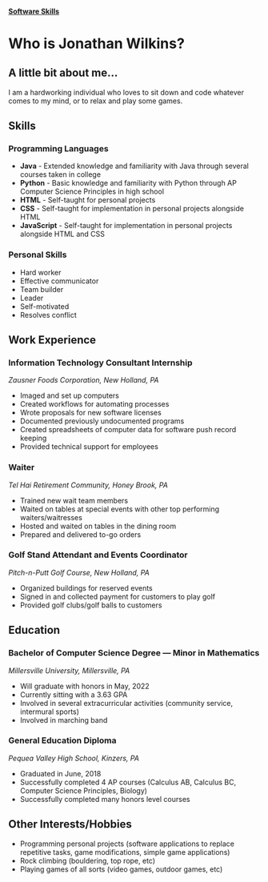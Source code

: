 #### [Software Skills](./software)


# Who is Jonathan Wilkins?

## A little bit about me...
   I am a hardworking individual who loves to sit down and code whatever comes to my mind, or to relax and play some games.

## Skills
### Programming Languages
 * **Java** - Extended knowledge and familiarity with Java through several courses taken in college
 * **Python** - Basic knowledge and familiarity with Python through AP Computer Science Principles in high school
 * **HTML** - Self-taught for personal projects
 * **CSS** - Self-taught for implementation in personal projects alongside HTML
 * **JavaScript** - Self-taught for implementation in personal projects alongside HTML and CSS
 
### Personal Skills
 - Hard worker
 - Effective communicator
 - Team builder
 - Leader
 - Self-motivated
 - Resolves conflict

## Work Experience
### Information Technology Consultant Internship
  *Zausner Foods Corporation, New Holland, PA*
  - Imaged and set up computers
  - Created workflows for automating processes
  - Wrote proposals for new software licenses
  - Documented previously undocumented programs
  - Created spreadsheets of computer data for software push record keeping
  - Provided technical support for employees
  
### Waiter
  *Tel Hai Retirement Community, Honey Brook, PA*
 - Trained new wait team members
 - Waited on tables at special events with other top performing waiters/waitresses
 - Hosted and waited on tables in the dining room
 - Prepared and delivered to-go orders
  
### Golf Stand Attendant and Events Coordinator
  *Pitch-n-Putt Golf Course, New Holland, PA*
 - Organized buildings for reserved events
 - Signed in and collected payment for customers to play golf
 - Provided golf clubs/golf balls to customers

## Education
### Bachelor of Computer Science Degree ― Minor in Mathematics
  *Millersville University, Millersville, PA*
 - Will graduate with honors in May, 2022
 - Currently sitting with a 3.63 GPA
 - Involved in several extracurricular activities (community service, intermural sports)
 - Involved in marching band
  
### General Education Diploma
  *Pequea Valley High School, Kinzers, PA*
 - Graduated in June, 2018
 - Successfully completed 4 AP courses (Calculus AB, Calculus BC, Computer Science Principles, Biology)
 - Successfully completed many honors level courses

## Other Interests/Hobbies
  - Programming personal projects (software applications to replace repetitive tasks, game modifications, simple game applications)
  - Rock climbing (bouldering, top rope, etc)
  - Playing games of all sorts (video games, outdoor games, etc)
